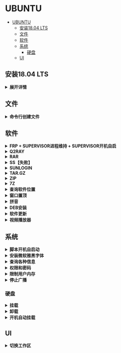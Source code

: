 # UBUNTU

- [UBUNTU](#ubuntu)
  - [安装18.04 LTS](#安装1804-lts)
  - [文件](#文件)
  - [软件](#软件)
  - [系统](#系统)
    - [硬盘](#硬盘)
  - [UI](#ui)

## 安装18.04 LTS

<details>
<summary><b>展开详情</b></summary>

以UBUNTU 18.04 LTS为例。

> 目标

1. 在服务器上配置最新的UBUNTU稳定版本18.04 LTS。18.04比16.04好看很多，非常建议。（2020有20可选择）
2. 有3块硬盘：2块4TB机械硬盘，1块2TB固态硬盘。计划将固态硬盘作为主硬盘，其余两块机械硬盘后期挂载使用。
3. 分区只设定根目录、home目录和swap分区。swap分区和内存大小一样，设为128GB。根据服务器使用经验，大家都会把数据往家目录里堆放，因此我们先分配根目录（不需要太大，我们这里给100GB）和交换分区（和内存一样大，128GB），其他所有空间都给家目录。
4. 设置为中文，这样在安装过程和以后遇到错误时，可以看中文，方便一些。

> 具体流程

1. 下载`Ubuntu-18.04.3-desktop-amd64.iso`。
2. 下载UltraISO，试用即可。
3. 制作启动盘：
   - 打开UltraISO
   - 文件 -> 打开 -> ISO文件
   - 启动 -> 写入硬盘映像 ，选择硬盘驱动器为备用U盘（会被格式化，当心），写入方式`UBS-HDD+`，最后选择写入。
   - 提示"刻录成功”后，选择返回即可。
4. 将U盘插在服务器上，在BIOS启动项（开机界面狂按F12进入）里选择`UEFI: Generic Flash Disk xxx`，进入Ubuntu引导界面，直接安装（不需要试用）。
5. 选择中文简体、汉语，不连wifi，最小安装。
6. 安装类型选择“其他选项”，自己来定义分区。
   - 其中有3块硬盘：`/dev/sda`，`/dev/sdc`和`/dev/nvme0n1`，以及它们的分区情况。
   - 把存在的分区全部都“-”掉，即删除（不要随便效仿！）。
   - 选择固态硬盘`/dev/nvme0n1`的“空闲”，按“+”添加以下分区。
   - 主分区：102400MB（100GB），主分区，空间起始位置，Ext4日志文件系统，挂载点`/`。
   - 交换分区：131072MB（128GB），逻辑分区，空间起始位置，交换空间。
   - 家目录：剩余所有空间，逻辑分区，空间起始位置，Ext4日志文件系统，挂载点`/home`。
   - 安装启动引导器的设备：因为我们在`/dev/nvme0n1`磁盘上分区的，因此就选择`/dev/nvme0n1`。然后点“现在安装”，点“继续”。
   - 注：后期遇到了没有引导项，无法进入Ubuntu系统的问题。因此添加一个boot分区：分配1024MB，逻辑分区，空间起始位置，Ext4日志文件系统，挂载点`/boot`。然后上一步就选择在该boot分区上安装引导。成功。
7. 选择上海时区。用户名和计算机名字任意，但提醒一点：计算机名字不要太长。因为在terminal中，计算机名会出现在`bash`的每一行命令之前。如果计算机名太长，会导致命令很长。
8. 等待。安装过程有点漫长，可能在20分钟左右。

[[图片教程]](https://blog.csdn.net/baidu_36602427/article/details/86548203#commentBox)

</details>

## 文件

<details>
<summary><b>命令行创建文件</b></summary>

```bash
echo "hello world!" > README.md
```

</details>

## 软件

<details>
<summary><b>FRP + SUPERVISOR进程维持 + SUPERVISOR开机自启</b></summary>

[[ref1]](https://cloud.tencent.com/developer/article/1694829)

[[ref2]](https://blog.csdn.net/yuwu00/article/details/108197283)

配置可以写在`frpc.ini`里，此时command比较简单：`./ frpc -c xxx/frpc.ini`

若提示无此命令，`sudo chmod +x frpc`，然后再执行：`./ frpc -c xxx/frpc.ini`

编辑完配置文件后，应按ref2重启SUPERVISOR。

</details>

<details>
<summary><b>Q2RAY</b></summary>

- 用snap安装：`sudo snap install qv2ray`
- 手动下载v2ray内核，转移到`~/snap/qv2ray/2729/`，按要求解压为`vcore/`。检查核心设置，通过。注意不要sudo！！！
- 在操作界面中将服务器导入。
- Firefox中设为系统proxy即可。
- Chrome要下载[[SwitchOmega]](https://github.com/FelisCatus/SwitchyOmega/releases)，记得改端口号。
- 系统Network设置貌似不需要动。如果你选择q2ray的系统代理->禁用，network proxy会自动off，反之，会自动manual，甚至端口号都设置好了。

[[教程]](https://medium.com/@eleveninstrangerthings/%E5%9C%A8ubuntu%E4%B8%8A%E5%AE%89%E8%A3%85%E5%9B%BE%E5%BD%A2%E5%8C%96v2ray%E5%AE%A2%E6%88%B7%E7%AB%AFqv2ray-d0f690b7c519)

</details>

<details>
<summary><b>RAR</b></summary>

```bash
sudo apt install rar unrar
unrar x rar_name.rar
```

</details>

<details>
<summary><b>SS【失败】</b></summary>

- 先买了一个VULTR服务器：[[url]](https://www.vultrblog.com/vultr-ss.html)
- 其中一键SS-SERVER脚本用的是：[[url]](https://github.com/dlxg/shadowsocks_install)
- UBUNTU上安装SSLOCAL，写JSON，命令行即可开启：[[教程]](http://codetd.com/article/1790848)
- 设置里修改NETWORK协议和端口。
- 注意这是全局的。未考虑分流。
- 常用指令
  - 可能要sudo，否则会报错。
  - `sudo sslocal -c ss.json -d start`
    - 后端启动，无任何信息。
  - `sudo sslocal -c ss.json -d stop`
  - `sudo sslocal -c ss.json`
    - 前端启动，有日志。
  - `sslocal -c xxx.xxx.xxx.xxx -p 2020 -k xxxx -b 127.0.0.1 -l 10808`

</details>

<details>
<summary><b>SUNLOGIN</b></summary>

比Anydesk好用多了，还免费。

[[安装指南]](https://www.jianshu.com/p/289001a00cb1)

</details>

<details>
<summary><b>TAR.GZ</b></summary>

LINUX常用，压缩率比ZIP高。

```bash
# 压缩
tar -zcvf archive_name.tar.gz directory_to_compress

# 解压
tar -zxvf archive_name.tar.gz
tar -zxvf archive_name.tar.gz -C /tmp/extract_here/
```

</details>

<details>
<summary><b>ZIP</b></summary>

各平台兼容，但压缩率不高。

```bash
# https://serverfault.com/questions/760337/how-to-zip-files-with-a-size-limit/760341

# -r：对子文件递归
# -s 10m：分卷，最大10MB
# archive.zip：目的
# directory：源
$ zip -r -s 10m archive.zip directory/

# 先合成，再解压
$ zip -s 0 split.zip --out unsplit.zip
$ unzip unsplit.zip
```

</details>

<details>
<summary><b>7Z</b></summary>

UBUNTU支持不好，不要用。

</details>

<details>
<summary><b>查询软件位置</b></summary>

```bash
whereis matlab
```

</details>

<details>
<summary><b>窗口置顶</b></summary>

`alt+space`，选择`always on top`

</details>

<details>
<summary><b>拼音</b></summary>

推荐：搜狗输入法，因为有人维护！

系统输入法（不推荐）：

- [[ref]](https://blog.csdn.net/wu10188/article/details/86540464)
- 输入法切换：`win+space`
- 中英切换：`shift`
- bug：选中文字会删除文字，很痛苦。

</details>

<details>
<summary><b>DEB安装</b></summary>

```bash
sudo dpkg -i xxx.deb
```

</details>

<details>
<summary><b>软件更新</b></summary>

```bash
sudo apt-get update && apt-get upgrade
```

- 强烈建议更新为国内源：[[参考]](https://mirror.tuna.tsinghua.edu.cn/help/ubuntu/)
- 个人服务器可以执行：`dist-upgrade`。这不仅会升级某些软件，还会卸载一些不需要的软件，比`upgrade`更智能。
- 还可以跟一个`apt-get autoremove`，清理不再需要的依赖。

大多数包管理系统是建立在包文件上的集合。包文件包括编译好的二进制文件，软件，安装脚本，依赖列表等。UBUNTU系统的包管理工具格式为`.deb`，常用工具为`apt`、`apt-cache`、`apt-get`等。[[ref]](https://www.sysgeek.cn/linux-package-management/)  

UBUNTU的母版是DEBIAN。而DEBIAN使用一套名为Advanced Packaging Tool的工具管理包系统。UBUNTU有很多工具可以与APT进行交互，其中`apt`、`apt-cache`、`apt-get`等广受欢迎。`apt`是后者的大一统（虽然没有完全向下兼容），也是趋势。尽量使用`apt`，已经涵盖了`apt-get`的基础功能。[[ref]](https://www.sysgeek.cn/apt-vs-apt-get/)

</details>

<details>
<summary><b>视频播放器</b></summary>

一般格式推荐VLC。

YUV格式推荐VOOYA。

YUV备选方案：GITHUB下载YUView.AppImage，赋权限后可以直接使用。

</details>

## 系统

<details>
<summary><b>脚本开机自启动</b></summary>

[[ref]](https://blog.csdn.net/weixin_42454034/article/details/106564783)

</details>

<details>
<summary><b>安装微软雅黑字体</b></summary>

[[tutorial]](https://www.cnblogs.com/feipeng8848/p/9649089.html)

</details>

<details>
<summary><b>查询各种信息</b></summary>

每个用户内存占用：

```bash
ps --no-headers -eo user,rss | awk '{arr[$1]+=$2}; END {for (i in arr) {print i,arr[i]}}' | sort -nk2
```

- 当前目录下的文件信息（包括大小）：`ll`
- 当前文件夹占用空间：`du -h --max-depth=1`
- 各分区占用和剩余空间：`df -hl`
- 每个用户的home目录占用：`sudo du -sh /home/*`
- 内核/操作系统：`uname -a`
- CPU信息：`cat /proc/cpuinfo`
- IP：`ifconfig`

[[ref]](https://blog.csdn.net/bluishglc/article/details/41390589)

</details>

<details>
<summary><b>权限和密码</b></summary>

- 添加用户：`sudo adduser xxx`
- 添加至管理员：`sudo vim /etc/sudoers`
- 改密码：`passwd username`
- 改为短密码：必须先`sudo`

</details>

<details>
<summary><b>限制用户内存</b></summary>

[[参考]](https://unix.stackexchange.com/questions/34334/how-to-create-a-user-with-limited-ram-usage)

PS：快速占领90%内存测试：

```bash
stress-ng --vm-bytes $(awk '/MemAvailable/{printf "%d\n", $2 * 0.9;}' < /proc/meminfo)k --vm-keep -m 1
```

</details>

<details>
<summary><b>停止广播</b></summary>

`mesg n`

</details>

### 硬盘

<details>
<summary><b>挂载</b></summary>

```bash
sudo fdisk -l # 查看磁盘对应位置，假设是/dev/sdd1
sudo mkdir /media/usr/DiskName # 假设磁盘名字为sdcard
sudo mount /dev/sdd1 /media/usr/DiskName # 挂载到指定路径
```

记住标识符特别重要，特别是当硬盘较多时。

</details>

<details>
<summary><b>卸载</b></summary>

```bash
sudo umount /media/usr/DiskName
```

</details>

<details>
<summary><b>开机自动挂载</b></summary>

在安装系统一节我们提到，我们保留了两块机械硬盘。我们希望开机自动挂载：

1. [[磁盘分区，并格式化、改为ext4格式、作为新硬盘挂载]](https://blog.csdn.net/zhengchaooo/article/details/79500116)
2. [[配置开机自动挂载，并改为普通权限]](https://blog.csdn.net/ls20121006/article/details/78665718)

</details>

## UI

<details>
<summary><b>切换工作区</b></summary>

- `ctrl+alt+shift+上/下`
- 按`win`进入工作区视图，鼠标中键滑动可顺滑查看所有工作区。

</details>

